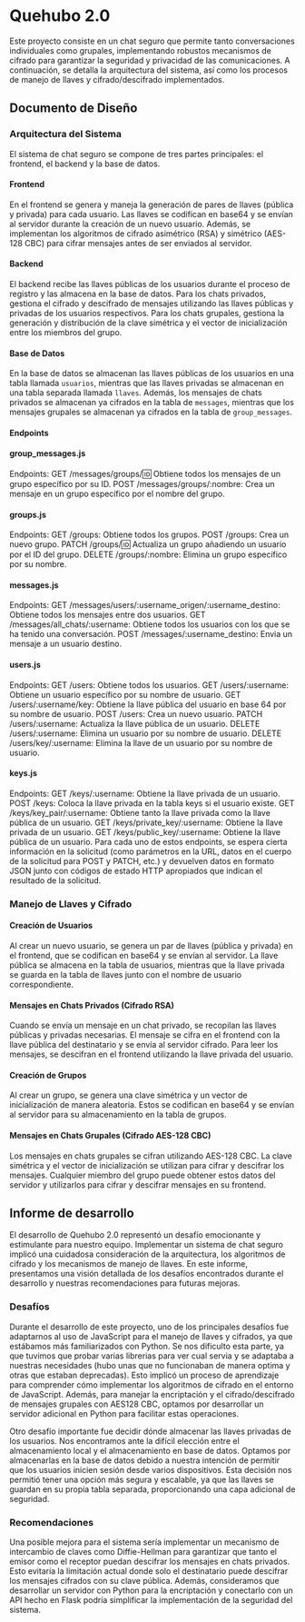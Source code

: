 # Quehubo 2.0

Este proyecto consiste en un chat seguro que permite tanto conversaciones individuales como grupales, implementando robustos mecanismos de cifrado para garantizar la seguridad y privacidad de las comunicaciones. A continuación, se detalla la arquitectura del sistema, así como los procesos de manejo de llaves y cifrado/descifrado implementados.

## Documento de Diseño 

### Arquitectura del Sistema

El sistema de chat seguro se compone de tres partes principales: el frontend, el backend y la base de datos.

#### Frontend

En el frontend se genera y maneja la generación de pares de llaves (pública y privada) para cada usuario. Las llaves se codifican en base64 y se envían al servidor durante la creación de un nuevo usuario. Además, se implementan los algoritmos de cifrado asimétrico (RSA) y simétrico (AES-128 CBC) para cifrar mensajes antes de ser enviados al servidor.

#### Backend

El backend recibe las llaves públicas de los usuarios durante el proceso de registro y las almacena en la base de datos. Para los chats privados, gestiona el cifrado y descifrado de mensajes utilizando las llaves públicas y privadas de los usuarios respectivos. Para los chats grupales, gestiona la generación y distribución de la clave simétrica y el vector de inicialización entre los miembros del grupo.

#### Base de Datos

En la base de datos se almacenan las llaves públicas de los usuarios en una tabla llamada `usuarios`, mientras que las llaves privadas se almacenan en una tabla separada llamada `llaves`. Además, los mensajes de chats privados se almacenan ya cifrados en la tabla de `messages`, mientras que los mensajes grupales se almacenan ya cifrados en la tabla de `group_messages`.

#### Endpoints

#### group_messages.js
Endpoints:
GET /messages/groups/:id: Obtiene todos los mensajes de un grupo específico por su ID.
POST /messages/groups/:nombre: Crea un mensaje en un grupo específico por el nombre del grupo.
#### groups.js
Endpoints:
GET /groups: Obtiene todos los grupos.
POST /groups: Crea un nuevo grupo.
PATCH /groups/:id: Actualiza un grupo añadiendo un usuario por el ID del grupo.
DELETE /groups/:nombre: Elimina un grupo específico por su nombre.
#### messages.js
Endpoints:
GET /messages/users/:username_origen/:username_destino: Obtiene todos los mensajes entre dos usuarios.
GET /messages/all_chats/:username: Obtiene todos los usuarios con los que se ha tenido una conversación.
POST /messages/:username_destino: Envia un mensaje a un usuario destino.
#### users.js
Endpoints:
GET /users: Obtiene todos los usuarios.
GET /users/:username: Obtiene un usuario específico por su nombre de usuario.
GET /users/:username/key: Obtiene la llave pública del usuario en base 64 por su nombre de usuario.
POST /users: Crea un nuevo usuario.
PATCH /users/:username: Actualiza la llave pública de un usuario.
DELETE /users/:username: Elimina un usuario por su nombre de usuario.
DELETE /users/key/:username: Elimina la llave de un usuario por su nombre de usuario.
#### keys.js
Endpoints:
GET /keys/:username: Obtiene la llave privada de un usuario.
POST /keys: Coloca la llave privada en la tabla keys si el usuario existe.
GET /keys/key_pair/:username: Obtiene tanto la llave privada como la llave pública de un usuario.
GET /keys/private_key/:username: Obtiene la llave privada de un usuario.
GET /keys/public_key/:username: Obtiene la llave pública de un usuario.
Para cada uno de estos endpoints, se espera cierta información en la solicitud (como parámetros en la URL, datos en el cuerpo de la solicitud para POST y PATCH, etc.) y devuelven datos en formato JSON junto con códigos de estado HTTP apropiados que indican el resultado de la solicitud.

### Manejo de Llaves y Cifrado

#### Creación de Usuarios

Al crear un nuevo usuario, se genera un par de llaves (pública y privada) en el frontend, que se codifican en base64 y se envían al servidor. La llave pública se almacena en la tabla de usuarios, mientras que la llave privada se guarda en la tabla de llaves junto con el nombre de usuario correspondiente.

#### Mensajes en Chats Privados (Cifrado RSA)

Cuando se envía un mensaje en un chat privado, se recopilan las llaves públicas y privadas necesarias. El mensaje se cifra en el frontend con la llave pública del destinatario y se envía al servidor cifrado. Para leer los mensajes, se descifran en el frontend utilizando la llave privada del usuario.

#### Creación de Grupos

Al crear un grupo, se genera una clave simétrica y un vector de inicialización de manera aleatoria. Estos se codifican en base64 y se envían al servidor para su almacenamiento en la tabla de grupos.

#### Mensajes en Chats Grupales (Cifrado AES-128 CBC)

Los mensajes en chats grupales se cifran utilizando AES-128 CBC. La clave simétrica y el vector de inicialización se utilizan para cifrar y descifrar los mensajes. Cualquier miembro del grupo puede obtener estos datos del servidor y utilizarlos para cifrar y descifrar mensajes en su frontend.

## Informe de desarrollo

El desarrollo de Quehubo 2.0 representó un desafío emocionante y estimulante para nuestro equipo. Implementar un sistema de chat seguro implicó una cuidadosa consideración de la arquitectura, los algoritmos de cifrado y los mecanismos de manejo de llaves. En este informe, presentamos una visión detallada de los desafíos encontrados durante el desarrollo y nuestras recomendaciones para futuras mejoras.

### Desafíos

Durante el desarrollo de este proyecto, uno de los principales desafíos fue adaptarnos al uso de JavaScript para el manejo de llaves y cifrados, ya que estábamos más familiarizados con Python. Se nos dificulto esta parte, ya que tuvimos que probar varias librerias para ver cual servia y se adaptaba a nuestras necesidades (hubo unas que no funcionaban de manera optima y otras que estaban deprecadas). Esto implicó un proceso de aprendizaje para comprender cómo implementar los algoritmos de cifrado en el entorno de JavaScript. Además, para manejar la encriptación y el cifrado/descifrado de mensajes grupales con AES128 CBC, optamos por desarrollar un servidor adicional en Python para facilitar estas operaciones.

Otro desafío importante fue decidir dónde almacenar las llaves privadas de los usuarios. Nos encontramos ante la difícil elección entre el almacenamiento local y el almacenamiento en base de datos. Optamos por almacenarlas en la base de datos debido a nuestra intención de permitir que los usuarios inicien sesión desde varios dispositivos. Esta decisión nos permitió tener una opción más segura y escalable, ya que las llaves se guardan en su propia tabla separada, proporcionando una capa adicional de seguridad.

### Recomendaciones

Una posible mejora para el sistema sería implementar un mecanismo de intercambio de claves como Diffie-Hellman para garantizar que tanto el emisor como el receptor puedan descifrar los mensajes en chats privados. Esto evitaría la limitación actual donde solo el destinatario puede descifrar los mensajes cifrados con su clave pública. Además, consideramos que desarrollar un servidor con Python para la encriptación y conectarlo con un API hecho en Flask podría simplificar la implementación de la seguridad del sistema.